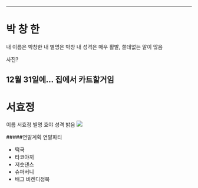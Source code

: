 ﻿---
# 박 창 한
내 이름은 박창한
내 별명은 박창
내 성격은 매우 활발, 쓸데없는 말이 많음

사진?

12월 31일에... 집에서 카트할거임
---
# 서효정
이름	서효정
별명	효야
성격	밝음
<img src="https://img1.southernliving.timeinc.net/sites/default/files/styles/medium_2x/public/image/2017/10/main/arkansas_black_apple_pie_with_caramel_sauce_2540501_pieso_675.jpg?itok=iUlqw3oU">

#####연말계획
연말파티
- 떡국
- 타코야끼
- 저슷댄스
- 슈퍼버니
- 배그 비켄디정복